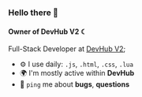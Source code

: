 ### Hello there 👋

#### Owner of DevHub V2 ☾

Full-Stack Developer at [DevHub V2](https://discord.gg/7TRdUncbr8);<br>

- ⚙️ I use daily: `.js`, `.html`, `.css`, `.lua`
- 🌍 I'm mostly active within **DevHub**
- 💬 `ping` me about **bugs**, **questions**
